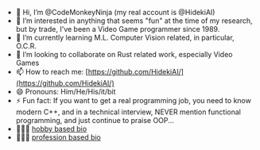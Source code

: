 - 👋 Hi, I’m @CodeMonkeyNinja (my real account is @HidekiAI)
- 👀 I’m interested in anything that seems "fun" at the time of my research, but by trade, I've been a Video Game programmer since 1989.
- 🌱 I’m currently learning M.L. Computer Vision related, in particular, O.C.R.
- 💞️ I’m looking to collaborate on Rust related work, especially Video Games
- 📫 How to reach me: [https://github.com/HidekiAI/](https://github.com/HidekiAI/)
- 😄 Pronouns: Him/He/His/it/bit
- ⚡ Fun fact: If you want to get a real programming job, you need to know modern C++, and in a technical interview, NEVER mention functional programming, and just continue to praise OOP...
- 🙈🙉🙊 [hobby based bio](https://codemonkeyninja.github.io/)
- 🙈🙉🙊 [profession based bio](https://hidekiai.github.io/)
<!---
CodeMonkeyNinja/CodeMonkeyNinja is a ✨ special ✨ repository because its `README.md` (this file) appears on your GitHub profile.
You can click the Preview link to take a look at your changes.
--->
